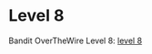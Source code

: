 # Level 8

Bandit OverTheWire Level 8: [level 8](https://overthewire.org/wargames/bandit/bandit8.html)

